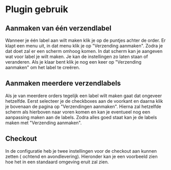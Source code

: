 # Plugin gebruik

## Aanmaken van één verzendlabel

<MPImg src="/documentation/shopware/shopware-aanmaken-van-een-label.svg" alt="Shopware aanmaken van een label" />

Wanneer je één label aan wilt maken klik je op de puntjes achter de order. Er
klapt een menu uit, in dat menu klik je op "Verzending aanmaken". Zodra je dat
doet zal er een scherm omhoog komen. In dat scherm kan je aangeven wat voor
label je wilt maken. Je kan de instellingen zo laten staan of veranderen. Als je
klaar bent klik je nog een keer op "Verzending aanmaken" om het label te
creëren.

<MPImg src="/documentation/shopware/shopware-aanmaken-van-een-label-model.svg" alt="Shopware aanmaken van een label model" />

## Aanmaken meerdere verzendlabels

Als je van meerdere orders tegelijk een label wilt maken gaat dat ongeveer
hetzelfde. Eerst selecteer je de checkboxes aan de voorkant en daarna klik je
bovenaan de pagina op "Verzendingen aanmaken". Hierna zal hetzelfde scherm als
hierboven naar voren komen en kan je eventueel nog een aanpassing maken aan de
labels. Zodra alles goed staat kan je de labels maken met "Verzending aanmaken".

<MPImg src="/documentation/shopware/shopware-aanmaken-van-meerdere-labels.svg" alt="Shopware aanmaken van meerdere labels" />

## Checkout

In de configuratie heb je twee instellingen voor de checkout aan kunnen zetten (
ochtend en avondlevering). Hieronder kan je een voorbeeld zien hoe het in een
standaard omgeving eruit zal zien.

<MPImg src="/documentation/shopware/shopware-checkout.svg" alt="Shopware checkout" />

